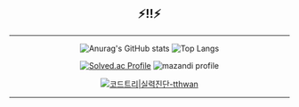 <div align="center">
  
  ## ⚡!!⚡

  <hr>
  
  ![Anurag's GitHub stats](https://github-readme-stats.vercel.app/api?username=ta2hwan&show_icons=true&theme=dark)
  ![Top Langs](https://github-readme-stats.vercel.app/api/top-langs/?username=ta2hwan&layout=compact&theme=dark)
  

  
  [![Solved.ac Profile](http://mazassumnida.wtf/api/v2/generate_badge?boj=ta2hwan)](https://solved.ac/ta2hwan/)
  ![mazandi profile](http://mazandi.herokuapp.com/api?handle=ta2hwan&theme=dark)
  

  
  [![코드트리|실력진단-tthwan](https://banner.codetree.ai/v1/banner/tthwan)](https://www.codetree.ai/profiles/tthwan)

  <hr>

</div>





<!--
**t-t-hwan/t-t-hwan** is a ✨ _special_ ✨ repository because its `README.md` (this file) appears on your GitHub profile.

Here are some ideas to get you started:

- 🔭 I’m currently working on ...
- 🌱 I’m currently learning ...
- 👯 I’m looking to collaborate on ...
- 🤔 I’m looking for help with ...
- 💬 Ask me about ...
- 📫 How to reach me: ...
- 😄 Pronouns: ...
- ⚡ Fun fact: ...
-->
